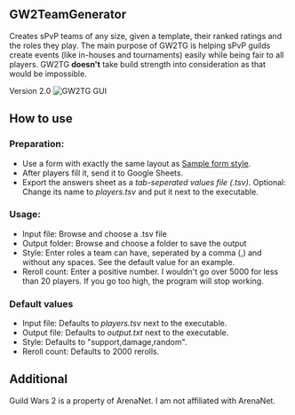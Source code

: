 ## GW2TeamGenerator
 Creates sPvP teams of any size, given a template, their ranked ratings and the roles they play. The main purpose of GW2TG is helping sPvP guilds create events (like in-houses and tournaments) easily while being fair to all players. GW2TG **doesn't** take build strength into consideration as that would be impossible.

Version 2.0
![GW2TG GUI](https://i.imgur.com/KHEwN1H.png)

## How to use
### Preparation:
* Use a form with exactly the same layout as [Sample form style](https://docs.google.com/forms/d/e/1FAIpQLScUDl_ECvYax1dhXi13cHridjF3wl4U2-fbC9Iq4fAWXI0wUw/viewform).
* After players fill it, send it to Google Sheets.
* Export the answers sheet as a *tab-seperated values file (.tsv)*. Optional: Change its name to *players.tsv* and put it next to the executable.

### Usage:
* Input file: Browse and choose a .tsv file
* Output folder: Browse and choose a folder to save the output
* Style: Enter roles a team can have, seperated by a comma (,) and without any spaces. See the default value for an example.
* Reroll count: Enter a positive number. I wouldn't go over 5000 for less than 20 players. If you go too high, the program will stop working.

### Default values
* Input file: Defaults to *players.tsv* next to the executable.
* Output file: Defaults to *output.txt* next to the executable.
* Style: Defaults to "support,damage,random".
* Reroll count: Defaults to 2000 rerolls.

## Additional
 Guild Wars 2 is a property of ArenaNet. I am not affiliated with ArenaNet.
